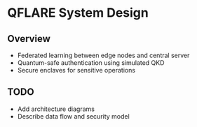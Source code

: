 # QFLARE System Design

## Overview
- Federated learning between edge nodes and central server
- Quantum-safe authentication using simulated QKD
- Secure enclaves for sensitive operations

## TODO
- Add architecture diagrams
- Describe data flow and security model